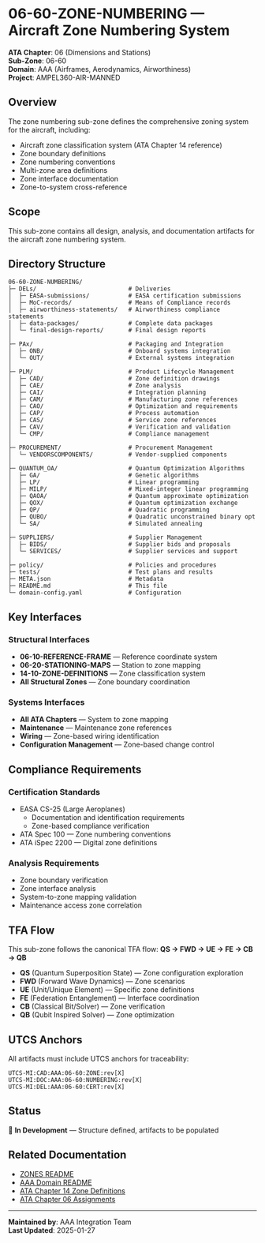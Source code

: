 # 06-60-ZONE-NUMBERING — Aircraft Zone Numbering System

**ATA Chapter**: 06 (Dimensions and Stations)  
**Sub-Zone**: 06-60  
**Domain**: AAA (Airframes, Aerodynamics, Airworthiness)  
**Project**: AMPEL360-AIR-MANNED

## Overview

The zone numbering sub-zone defines the comprehensive zoning system for the aircraft, including:
- Aircraft zone classification system (ATA Chapter 14 reference)
- Zone boundary definitions
- Zone numbering conventions
- Multi-zone area definitions
- Zone interface documentation
- Zone-to-system cross-reference

## Scope

This sub-zone contains all design, analysis, and documentation artifacts for the aircraft zone numbering system.

## Directory Structure

```
06-60-ZONE-NUMBERING/
├─ DELs/                          # Deliveries
│  ├─ EASA-submissions/           # EASA certification submissions
│  ├─ MoC-records/                # Means of Compliance records
│  ├─ airworthiness-statements/   # Airworthiness compliance statements
│  ├─ data-packages/              # Complete data packages
│  └─ final-design-reports/       # Final design reports
│
├─ PAx/                           # Packaging and Integration
│  ├─ ONB/                        # Onboard systems integration
│  └─ OUT/                        # External systems integration
│
├─ PLM/                           # Product Lifecycle Management
│  ├─ CAD/                        # Zone definition drawings
│  ├─ CAE/                        # Zone analysis
│  ├─ CAI/                        # Integration planning
│  ├─ CAM/                        # Manufacturing zone references
│  ├─ CAO/                        # Optimization and requirements
│  ├─ CAP/                        # Process automation
│  ├─ CAS/                        # Service zone references
│  ├─ CAV/                        # Verification and validation
│  └─ CMP/                        # Compliance management
│
├─ PROCUREMENT/                   # Procurement Management
│  └─ VENDORSCOMPONENTS/          # Vendor-supplied components
│
├─ QUANTUM_OA/                    # Quantum Optimization Algorithms
│  ├─ GA/                         # Genetic algorithms
│  ├─ LP/                         # Linear programming
│  ├─ MILP/                       # Mixed-integer linear programming
│  ├─ QAOA/                       # Quantum approximate optimization
│  ├─ QOX/                        # Quantum optimization exchange
│  ├─ QP/                         # Quadratic programming
│  ├─ QUBO/                       # Quadratic unconstrained binary opt
│  └─ SA/                         # Simulated annealing
│
├─ SUPPLIERS/                     # Supplier Management
│  ├─ BIDS/                       # Supplier bids and proposals
│  └─ SERVICES/                   # Supplier services and support
│
├─ policy/                        # Policies and procedures
├─ tests/                         # Test plans and results
├─ META.json                      # Metadata
├─ README.md                      # This file
└─ domain-config.yaml             # Configuration
```

## Key Interfaces

### Structural Interfaces
- **06-10-REFERENCE-FRAME** — Reference coordinate system
- **06-20-STATIONING-MAPS** — Station to zone mapping
- **14-10-ZONE-DEFINITIONS** — Zone classification system
- **All Structural Zones** — Zone boundary coordination

### Systems Interfaces
- **All ATA Chapters** — System to zone mapping
- **Maintenance** — Maintenance zone references
- **Wiring** — Zone-based wiring identification
- **Configuration Management** — Zone-based change control

## Compliance Requirements

### Certification Standards
- EASA CS-25 (Large Aeroplanes)
  - Documentation and identification requirements
  - Zone-based compliance verification
- ATA Spec 100 — Zone numbering conventions
- ATA iSpec 2200 — Digital zone definitions

### Analysis Requirements
- Zone boundary verification
- Zone interface analysis
- System-to-zone mapping validation
- Maintenance access zone correlation

## TFA Flow

This sub-zone follows the canonical TFA flow:
**QS → FWD → UE → FE → CB → QB**

- **QS** (Quantum Superposition State) — Zone configuration exploration
- **FWD** (Forward Wave Dynamics) — Zone scenarios
- **UE** (Unit/Unique Element) — Specific zone definitions
- **FE** (Federation Entanglement) — Interface coordination
- **CB** (Classical Bit/Solver) — Zone verification
- **QB** (Qubit Inspired Solver) — Zone optimization

## UTCS Anchors

All artifacts must include UTCS anchors for traceability:
```
UTCS-MI:CAD:AAA:06-60:ZONE:rev[X]
UTCS-MI:DOC:AAA:06-60:NUMBERING:rev[X]
UTCS-MI:DEL:AAA:06-60:CERT:rev[X]
```

## Status

🚧 **In Development** — Structure defined, artifacts to be populated

## Related Documentation

- [ZONES README](../README.md)
- [AAA Domain README](../../README.md)
- [ATA Chapter 14 Zone Definitions](../../14-HARDWARE-ZONES/)
- [ATA Chapter 06 Assignments](../../../../../1-DIMENSIONS/CANONICAL-TAXONOMY/ata-chapters.csv)

---

**Maintained by**: AAA Integration Team  
**Last Updated**: 2025-01-27
